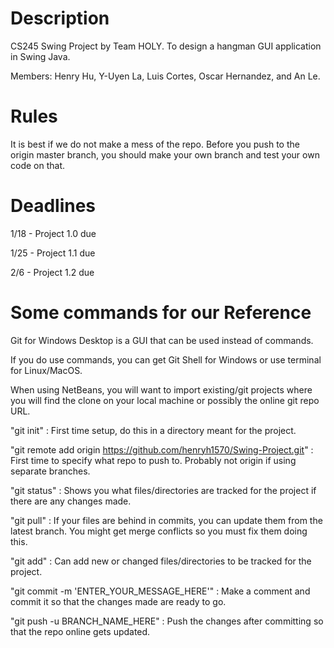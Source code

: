 # Description
CS245 Swing Project by Team HOLY. To design a hangman GUI application in Swing Java.

Members: Henry Hu, Y-Uyen La, Luis Cortes, Oscar Hernandez, and An Le.

# Rules

It is best if we do not make a mess of the repo. Before you push to the origin master branch, you should make your own branch and test your own code on that.

# Deadlines

1/18 - Project 1.0 due

1/25 - Project 1.1 due

2/6 - Project 1.2 due

# Some commands for our Reference

Git for Windows Desktop is a GUI that can be used instead of commands.

If you do use commands, you can get Git Shell for Windows or use terminal for Linux/MacOS.

When using NetBeans, you will want to import existing/git projects where you will find the clone on your local machine or possibly the online git repo URL.

"git init" : First time setup, do this in a directory meant for the project.

"git remote add origin https://github.com/henryh1570/Swing-Project.git" : First time to specify what repo to push to. Probably not origin if using separate branches.

"git status" : Shows you what files/directories are tracked for the project if there are any changes made.

"git pull" : If your files are behind in commits, you can update them from the latest branch. You might get merge conflicts so you must fix them doing this.

"git add" : Can add new or changed files/directories to be tracked for the project.

"git commit -m 'ENTER_YOUR_MESSAGE_HERE'" : Make a comment and commit it so that the changes made are ready to go.

"git push -u BRANCH_NAME_HERE" : Push the changes after committing so that the repo online gets updated.

